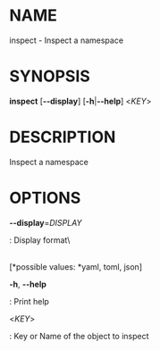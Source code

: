 # NAME

inspect - Inspect a namespace

# SYNOPSIS

**inspect** \[**\--display**\] \[**-h**\|**\--help**\] \<*KEY*\>

# DESCRIPTION

Inspect a namespace

# OPTIONS

**\--display**=*DISPLAY*

:   Display format\

\
\[*possible values: *yaml, toml, json\]

**-h**, **\--help**

:   Print help

\<*KEY*\>

:   Key or Name of the object to inspect
